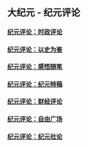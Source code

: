 ## 大纪元 - 纪元评论

#### [纪元评论：时政评论](indexes/nsc1025/README.md?11300330)
#### [纪元评论：以史为鉴](indexes/nsc1028/README.md?11300330)
#### [纪元评论：感悟随笔](indexes/nsc1035/README.md?11300330)
#### [纪元评论：纪元特稿](indexes/nsc424/README.md?11300330)
#### [纪元评论：财经评论](indexes/nsc1026/README.md?11300330)
#### [纪元评论：自由广场](indexes/nsc993/README.md?11300330)
#### [纪元评论：纪元社论](indexes/nsc422/README.md?11300330)
